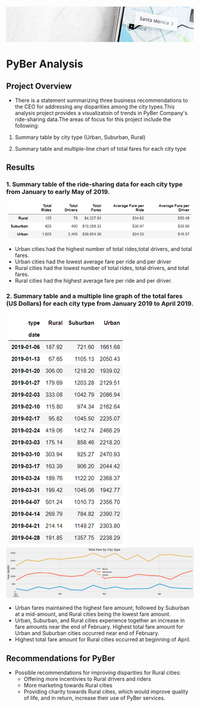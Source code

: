 ![pyber_banner](resources/pyber_banner.png)
# PyBer Analysis

## Project Overview
- There is a statement summarizing three business recommendations to the CEO for addressing any disparities among the city types.This analysis project provides a visualizatoin of trends in PyBer Company's ride-sharing data.The areas of focus for this project include the following:

1) Summary table by city type (Urban, Suburban, Rural)

2) Summary table and multiple-line chart of total fares for each city type

##  Results

### 1. Summary table of the ride-sharing data for each city type from January to early May of 2019. 
![pyber_summary_table](resources/pyber_summary_table.png)
- Urban cities had the highest number of total rides,total drivers, and total fares.
- Urban cities had the lowest average fare per ride and per driver
- Rural cities had the lowest number of total rides, total drivers, and total fares.
- Rural cities had the highest average fare per ride and per driver.

### 2. Summary table and  a multiple line graph of the total fares (US Dollars) for each city type from January 2019 to April 2019.
![fare_type_summary](resources/fare_type_table.png)
![PyBer_fare_summary](analysis/PyBer_fare_summary.png)

- Urban fares maintained the highest fare amount, followed by Suburban at a mid-amount, and Rural cities being the lowest fare amount. 
- Urban, Suburban, and Rural cities experience together an increase in fare amounts near the end of February. Highest total fare amount for Urban and Suburban cities occurred near end of February. 
- Highest total fare amount for Rural cities occurred at beginning of April.
## Recommendations for PyBer
  
  - Possible recommendations for improving disparities for Rural cities:
    - Offering more incentivies to Rural drivers and riders 
    - More marketing towards Rural cities
    - Providing charity towards Rural cities, which would improve quality of life, and in return, increase their use of PyBer services.



